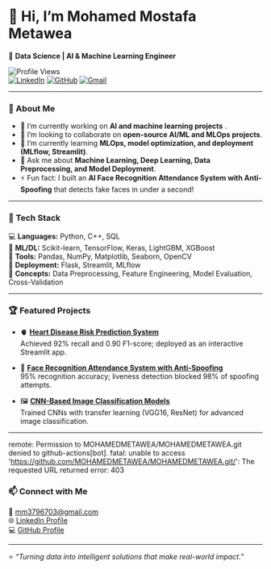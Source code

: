# 👋 Hi, I’m Mohamed Mostafa Metawea  
🎯 **Data Science | AI & Machine Learning Engineer**

![Profile Views](https://komarev.com/ghpvc/?username=MOHAMEDMETAWEA&color=brightgreen)  
[![LinkedIn](https://img.shields.io/badge/LinkedIn-blue?logo=linkedin&logoColor=white)](https://www.linkedin.com/in/mohamed-mostafa-metawea)
[![GitHub](https://img.shields.io/badge/GitHub-000?logo=github&logoColor=white)](https://github.com/MOHAMEDMETAWEA)
[![Gmail](https://img.shields.io/badge/Gmail-D14836?logo=gmail&logoColor=white)](mailto:mm3796703@gmail.com)

---

### 🚀 About Me
- 🔭 I’m currently working on **AI and machine learning projects** .  
- 👯 I’m looking to collaborate on **open-source AI/ML and MLOps projects**.  
- 🌱 I’m currently learning **MLOps, model optimization, and deployment (MLflow, Streamlit)**.  
- 💬 Ask me about **Machine Learning, Deep Learning, Data Preprocessing, and Model Deployment**.  
- ⚡ Fun fact: I built an **AI Face Recognition Attendance System with Anti-Spoofing** that detects fake faces in under a second!

---

### 🧠 Tech Stack
💻 **Languages:** Python, C++, SQL  
🧩 **ML/DL:** Scikit-learn, TensorFlow, Keras, LightGBM, XGBoost  
🧰 **Tools:** Pandas, NumPy, Matplotlib, Seaborn, OpenCV  
🚀 **Deployment:** Flask, Streamlit, MLflow  
🧮 **Concepts:** Data Preprocessing, Feature Engineering, Model Evaluation, Cross-Validation  

---

### 🏆 Featured Projects
- 🫀 **[Heart Disease Risk Prediction System](https://github.com/MOHAMEDMETAWEA/Depi_Graduation_project)**  
  Achieved 92% recall and 0.90 F1-score; deployed as an interactive Streamlit app.  

- 🧠 **[Face Recognition Attendance System with Anti-Spoofing](https://github.com/MOHAMEDMETAWEA/Graduation-Project)**  
  95% recognition accuracy; liveness detection blocked 98% of spoofing attempts.  

- 🖼️ **[CNN-Based Image Classification Models](https://github.com/MOHAMEDMETAWEA/CNN-projects)**  
  Trained CNNs with transfer learning (VGG16, ResNet) for advanced image classification.  

---

remote: Permission to MOHAMEDMETAWEA/MOHAMEDMETAWEA.git denied to github-actions[bot].
fatal: unable to access 'https://github.com/MOHAMEDMETAWEA/MOHAMEDMETAWEA.git/': The requested URL returned error: 403


### 📫 Connect with Me
📧 [mm3796703@gmail.com](mailto:mm3796703@gmail.com)  
🌐 [LinkedIn Profile](https://www.linkedin.com/in/mohamed-mostafa-metawea)  
💻 [GitHub Profile](https://github.com/MOHAMEDMETAWEA)

---

⭐️ _“Turning data into intelligent solutions that make real-world impact.”_
